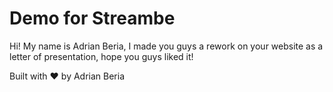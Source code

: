# Demo for Streambe

Hi! My name is Adrian Beria, I made you guys a rework on your website as a letter of presentation, hope you guys liked it!

Built with ❤️ by Adrian Beria

